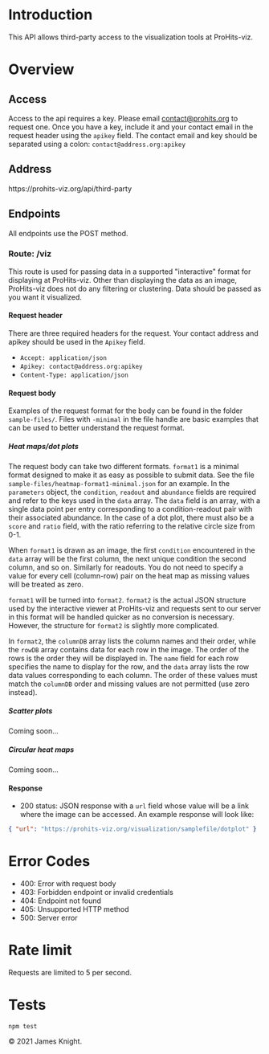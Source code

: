 # Introduction

This API allows third-party access to the visualization tools at ProHits-viz.

# Overview

## Access
Access to the api requires a key. Please email contact@prohits.org to request one. Once you have a key, include it and your contact email in the request header using the `apikey` field. The contact email and key should be separated using a colon: `contact@address.org:apikey`

## Address
https<nolink>://prohits-viz.org/api/third-party

## Endpoints

All endpoints use the POST method.

### Route: /viz

This route is used for passing data in a supported "interactive" format for displaying at ProHits-viz. Other than displaying the data as an image, ProHits-viz does not do any filtering or clustering. Data should be passed as you want it visualized.

#### Request header

There are three required headers for the request. Your contact address and apikey should be used in the `Apikey` field.

* `Accept: application/json`
* `Apikey: contact@address.org:apikey`
* `Content-Type: application/json`

#### Request body

Examples of the request format for the body can be found in the folder `sample-files/`. Files with `-minimal` in the file handle are basic examples that can be used to better understand the request format.

##### Heat maps/dot plots

The request body can take two different formats. `format1` is a minimal format designed to make it as easy as possible to submit data. See the file `sample-files/heatmap-format1-minimal.json` for an example. In the `parameters` object, the `condition`, `readout` and `abundance` fields are required and refer to the keys used in the `data` array. The `data` field is an array, with a single data point per entry corresponding to a condition-readout pair with their associated abundance. In the case of a dot plot, there must also be a `score` and `ratio` field, with the ratio referring to the relative circle size from 0-1.

When `format1` is drawn as an image, the first `condition` encountered in the `data` array will be the first column, the next unique condition the second column, and so on. Similarly for readouts. You do not need to specify a value for every cell (column-row) pair on the heat map as missing values will be treated as zero.

`format1` will be turned into `format2`. `format2` is the actual JSON structure used by the interactive viewer at ProHits-viz and requests sent to our server in this format will be handled quicker as no conversion is necessary. However, the structure for `format2` is slightly more complicated.

In `format2`, the `columnDB` array lists the column names and their order, while the `rowDB` array contains data for each row in the image. The order of the rows is the order they will be displayed in. The `name` field for each row specifies the name to display for the row, and the `data` array lists the row data values corresponding to each column. The order of these values must match the `columnDB` order and missing values are not permitted (use zero instead).

##### Scatter plots

Coming soon...

##### Circular heat maps

Coming soon...

#### Response

* 200 status: JSON response with a `url` field whose value will be a link where the image can be accessed. An example response will look like:
```json
{ "url": "https://prohits-viz.org/visualization/samplefile/dotplot" } 
```

# Error Codes
* 400: Error with request body
* 403: Forbidden endpoint or invalid credentials
* 404: Endpoint not found
* 405: Unsupported HTTP method
* 500: Server error

# Rate limit
Requests are limited to 5 per second.

# Tests

`npm test`

© 2021 James Knight.
